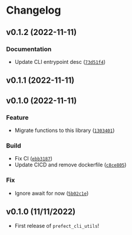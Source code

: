 # Changelog

<!--next-version-placeholder-->

## v0.1.2 (2022-11-11)
### Documentation
* Update CLI entrypoint desc ([`73d51f4`](https://github.com/JasperHG90/prefect-cli-utils.py/commit/73d51f4dcb5a03c9706031279d96d438541a063e))

## v0.1.1 (2022-11-11)


## v0.1.0 (2022-11-11)
### Feature
* Migrate functions to this library ([`1303401`](https://github.com/JasperHG90/prefect-cli-utils.py/commit/1303401f451cd41c9836c0dfb255ee1850775ffa))

### Build
* Fix CI ([`ebb3187`](https://github.com/JasperHG90/prefect-cli-utils.py/commit/ebb31870c5f75d58e7dc4097493d017b155e5608))
* Update CICD and remove dockerfile ([`c8ce805`](https://github.com/JasperHG90/prefect-cli-utils.py/commit/c8ce805536e1af986e1e12e4ecbf8a4160894a1c))

### Fix
* Ignore await for now ([`5b02c1e`](https://github.com/JasperHG90/prefect-cli-utils.py/commit/5b02c1efe66eb27c59801423dfe67fe732e0d71e))

## v0.1.0 (11/11/2022)

- First release of `prefect_cli_utils`!
